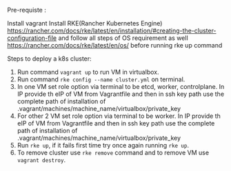 Pre-requiste :

Install vagrant 
Install RKE(Rancher Kubernetes Engine) https://rancher.com/docs/rke/latest/en/installation/#creating-the-cluster-configuration-file and follow all steps of OS requirement as well https://rancher.com/docs/rke/latest/en/os/ before running rke up command

Steps to deploy a k8s cluster:

1) Run command `vagrant up` to run VM in virtualbox.
2) Run command `rke config --name cluster.yml` on terminal.
3) In one VM set role option via terminal to be etcd, worker, controlplane. In IP provide th eIP of VM from Vagrantfile and then in ssh key path use the complete path of installation of .vagrant/machines/machine_name/virtualbox/private_key
4) For other 2 VM set role option via terminal to be worker. In IP provide th eIP of VM from Vagrantfile and then in ssh key path use the complete path of installation of .vagrant/machines/machine_name/virtualbox/private_key
5) Run `rke up`, if it fails first time try once again running `rke up`.
6) To remove cluster use `rke remove` command and to remove VM use `vagrant destroy`.
